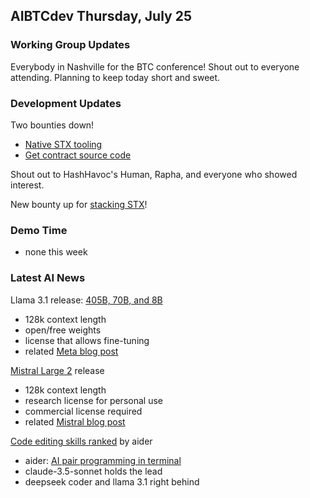 ## AIBTCdev Thursday, July 25

### Working Group Updates

Everybody in Nashville for the BTC conference!
Shout out to everyone attending.
Planning to keep today short and sweet.

### Development Updates

Two bounties down!

- [Native STX tooling](https://github.com/aibtcdev/agent-tools-ts/issues/12)
- [Get contract source code](https://github.com/aibtcdev/agent-tools-ts/issues/11)

Shout out to HashHavoc's Human, Rapha, and everyone who showed interest.

New bounty up for [stacking STX](https://github.com/aibtcdev/agent-tools-ts/issues/13)!

### Demo Time

- none this week

### Latest AI News

Llama 3.1 release: [405B, 70B, and 8B](https://x.com/ylecun/status/1815772369572520120)

- 128k context length
- open/free weights
- license that allows fine-tuning
- related [Meta blog post](https://ai.meta.com/blog/meta-llama-3-1/)

[Mistral Large 2](https://x.com/MistralAI/status/1816133332582703547) release

- 128k context length
- research license for personal use
- commercial license required
- related [Mistral blog post](https://mistral.ai/news/mistral-large-2407/)

[Code editing skills ranked](https://x.com/paulgauthier/status/1816392484982800846) by aider

- aider: [AI pair programming in terminal](https://aider.chat/)
- claude-3.5-sonnet holds the lead
- deepseek coder and llama 3.1 right behind
